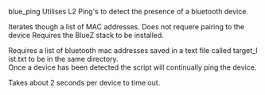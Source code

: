 blue_ping
Utilises L2 Ping's to detect the presence of a bluetooth device.

Iterates though a list of MAC addresses.
Does not requere pairing to the device
Requires the BlueZ stack to be installed. 

Requires a list of bluetooth mac addresses saved in a text file called target_list.txt to be in the same directory.
Once a device has been detected the script will continually ping the device. 

Takes about 2 seconds per device to time out.
